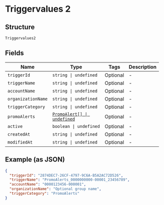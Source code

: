 
# Triggervalues 2

## Structure

`Triggervalues2`

## Fields

| Name | Type | Tags | Description |
|  --- | --- | --- | --- |
| `triggerId` | `string \| undefined` | Optional | - |
| `triggerName` | `string \| undefined` | Optional | - |
| `accountName` | `string \| undefined` | Optional | - |
| `organizationName` | `string \| undefined` | Optional | - |
| `triggerCategory` | `string \| undefined` | Optional | - |
| `promoAlerts` | [`PromoAlert[] \| undefined`](../../doc/models/promo-alert.md) | Optional | - |
| `active` | `boolean \| undefined` | Optional | - |
| `createdAt` | `string \| undefined` | Optional | - |
| `modifiedAt` | `string \| undefined` | Optional | - |

## Example (as JSON)

```json
{
  "triggerId": "2874DEC7-26CF-4797-9C6A-B5A2AC72D526",
  "triggerName": "PromoAlerts_0000000000-00001_23456789",
  "accountName": "0000123456-000001",
  "organizationName": "Optional group name",
  "triggerCategory": "PromoAlerts"
}
```

